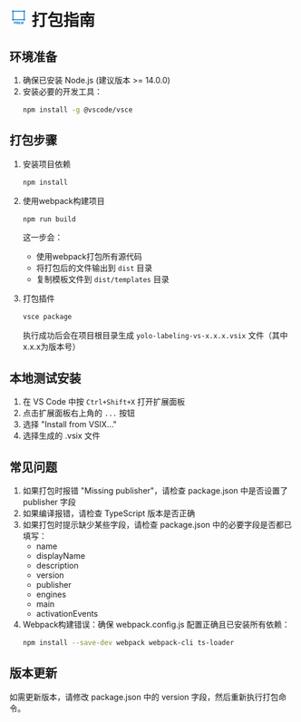 # <img src="./images/icon.png" width="32" height="32" alt="YOLO标注工具图标"> 打包指南

## 环境准备
1. 确保已安装 Node.js (建议版本 >= 14.0.0)
2. 安装必要的开发工具：
   ```bash
   npm install -g @vscode/vsce
   ```

## 打包步骤

1. 安装项目依赖
   ```bash
   npm install
   ```

2. 使用webpack构建项目
   ```bash
   npm run build
   ```
   这一步会：
   - 使用webpack打包所有源代码
   - 将打包后的文件输出到 `dist` 目录
   - 复制模板文件到 `dist/templates` 目录

3. 打包插件
   ```bash
   vsce package
   ```
   执行成功后会在项目根目录生成 `yolo-labeling-vs-x.x.x.vsix` 文件（其中x.x.x为版本号）

## 本地测试安装

1. 在 VS Code 中按 `Ctrl+Shift+X` 打开扩展面板
2. 点击扩展面板右上角的 `...` 按钮
3. 选择 "Install from VSIX..."
4. 选择生成的 .vsix 文件

## 常见问题

1. 如果打包时报错 "Missing publisher"，请检查 package.json 中是否设置了 publisher 字段
2. 如果编译报错，请检查 TypeScript 版本是否正确
3. 如果打包时提示缺少某些字段，请检查 package.json 中的必要字段是否都已填写：
   - name
   - displayName
   - description
   - version
   - publisher
   - engines
   - main
   - activationEvents
4. Webpack构建错误：确保 webpack.config.js 配置正确且已安装所有依赖：
   ```bash
   npm install --save-dev webpack webpack-cli ts-loader
   ```

## 版本更新

如需更新版本，请修改 package.json 中的 version 字段，然后重新执行打包命令。 